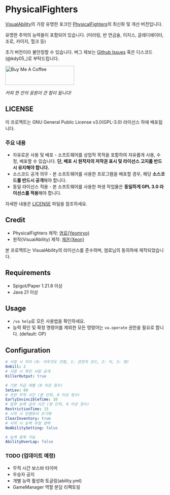 # PhysicalFighters

[VisualAbility](https://cafe.naver.com/craftproducer/5066)의 가장 유명한 포크인
[PhysicalFighters](https://github.com/outstanding1301/PhysicalFighters)의 최신화 및 개선 버전입니다.

유명한 추억의 능력들이 포함되어 있습니다. (미러링, 반 연금술, 이지스, 글레디에이터, 조로, 카이지, 헐크 등)

초기 버전이라 불안정할 수 있습니다. 버그 제보는 [Github Issues](https://github.com/KDY05/PhysicalFighters/issues)
혹은 디스코드(@kdy05_)로 부탁드립니다.

<a href="https://coff.ee/ararab" target="_blank"><img src="https://cdn.buymeacoffee.com/buttons/v2/default-yellow.png" alt="Buy Me A Coffee" height="60" width="217"></a>

*커피 한 잔의 응원이 큰 힘이 됩니다!*


## LICENSE

이 프로젝트는 GNU General Public License v3.0(GPL-3.0) 라이선스 하에 배포됩니다.

### 주요 내용
* 자유로운 사용 및 배포 - 소프트웨어를 상업적 목적을 포함하여 자유롭게 사용, 수정, 배포할 수 있습니다.
**단, 배포 시 원작자의 저작권 표시 및 라이선스 고지를 반드시 유지해야 합니다.**
* 소스코드 공개 의무 - 본 소프트웨어를 사용한 프로그램을 배포할 경우, 해당 **소스코드를 반드시 공개**해야 합니다.
* 동일 라이선스 적용 - 본 소프트웨어를 사용한 파생 작업물은 **동일하게 GPL 3.0 라이선스를 적용**해야 합니다.

자세한 내용은 [LICENSE](./LICENSE) 파일을 참조하세요.

## Credit

* PhysicalFighters 제작: [염료(Yeomryo)](https://github.com/outstanding1301)
* 원작(VisualAbility) 제작: [제온(Xeon)](https://cafe.naver.com/craftproducer)

본 프로젝트는 VisualAbility의 라이선스를 준수하며, 염료님의 동의하에 제작되었습니다.


## Requirements

- Spigot/Paper 1.21.8 이상
- Java 21 이상


## Usage

- `/va help`로 모든 사용법을 확인하세요.
- 능력 확인 및 확정 명령어를 제외한 모든 명령어는 `va.operate` 권한을 필요로 합니다. (default: OP)


## Configuration

```yaml
# 사망 시 처리 (0: 아무것도 안함, 1: 관전자 모드, 2: 킥, 3: 밴)
OnKill: 2
# 사망 시 죽인 사람 공개
KillerOutput: true

# 기본 지급 레벨 (0 이상 정수)
SetLev: 60
# 초반 무적 시간 (분 단위, 0 이상 정수)
EarlyInvincibleTime: 10
# 일부 능력 금지 시간 (분 단위, 0 이상 정수)
RestrictionTime: 15
# 시작 시 인벤토리 초기화
ClearInventory: true
# 시작 시 능력 추첨 생략
NoAbilitySetting: false

# 능력 중복 가능
AbilityOverLap: false
```


### TODO (업데이트 예정)

- 무적 시간 보스바 타이머
- 우승자 공지
- 개별 능력 활성화 토글링(ability.yml)
- GameManager 역할 분담 리팩토링
